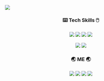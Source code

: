 <img src="https://capsule-render.vercel.app/api?type=waving&color=auto&height=200&section=header&text=Heekyoung%20Lee&render&fontSize=60&fontAlign=70&fontAlignY=30" />

<!-- tech skills -->
<h3 align="center"> ⌨️ Tech Skills 🖱️ <h3/>
<p align="center">
  <img src="https://img.shields.io/badge/Java-007396?style=flat-square&logo=Java&logoColor=white"/>
  <img src="https://img.shields.io/badge/Python-3776AB?style=flat-square&logo=Python&logoColor=white"/>
  <img src="https://img.shields.io/badge/HTML-E34F26?style=flat-square&logo=HTML5&logoColor=white"/>
  <img src="https://img.shields.io/badge/MySQL-4479A1?style=flat-square&logo=MySQL&logoColor=white"/>
</p>
<p align="center">
  <img src="https://img.shields.io/badge/Android-3DDC84?style=flat-square&logo=Android&logoColor=white"/>
  <img src="https://img.shields.io/badge/Git-F05032?style=flat-square&logo=Git&logoColor=white"/>    
</p>
  
      
<!-- 내 페이지, contact ... -->
<h3 align="center"> 🌏 ME 🌏 <h3/>
<p align="center">
<a href="https://www.notion.so/Heekyoung-d7551c1703b84564b909d4d13bfa2ac1" target="_blank">
  <img src="https://img.shields.io/badge/Notion-000000?style=flat-square&logo=Notion&logoColor=#ffffff"/></a>
<a href="https://www.instagram.com/heekyoung_11/" target="_blank">
  <img src="https://img.shields.io/badge/Instagram-E4405F?style=flat-square&logo=Instagram&logoColor=white"/></a>
<a href="mailto:dlapdlf1739@gmail.com" target="_blank">
  <img src="https://img.shields.io/badge/dlapdlf1739@gmail.com-EA4335?style=flat-square&logo=Gmail&logoColor=white"/></a>
<a href="https://blog.naver.com/ilovemdb" target="_blank">
  <img src="https://img.shields.io/badge/Blog-03C75A?style=flat-square&logo=Naver&logoColor=white"/></a>  
</p>




<!--
![HeeKyoung's GitHub stats](https://github-readme-stats.vercel.app/api?username=HKLeeeee&show_icons=true&theme=radical)

**HKLeeeee/HKLeeeee** is a ✨ _special_ ✨ repository because its `README.md` (this file) appears on your GitHub profile.

Here are some ideas to get you started:

- 🔭 I’m currently working on ...
- 🌱 I’m currently learning ...
- 👯 I’m looking to collaborate on ...
- 🤔 I’m looking for help with ...
- 💬 Ask me about ...
- 📫 How to reach me: ...
- 😄 Pronouns: ...
- ⚡ Fun fact: ...
-->
